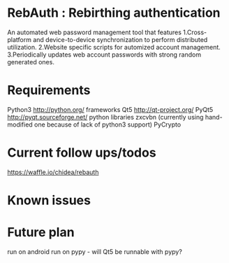 RebAuth : Rebirthing authentication
===================================

An automated web password management tool that features
1.Cross-platform and device-to-device synchronization to perform distributed utilization.
2.Website specific scripts for automized account management.
3.Periodically updates web account passwords with strong random generated ones.

Requirements
============
Python3     http://python.org/
frameworks
  Qt5       http://qt-project.org/
  PyQt5     http://pyqt.sourceforge.net/
python libraries
  zxcvbn (currently using hand-modified one because of lack of python3 support)
  PyCrypto

Current follow ups/todos
=======================
https://waffle.io/chidea/rebauth

Known issues
============


Future plan
===========
run on android
run on pypy - will Qt5 be runnable with pypy?
